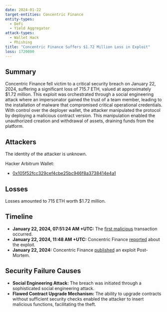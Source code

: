 ```yaml
---
date: 2024-01-22
target-entities: Concentric Finance
entity-types:
  - DeFi
  - Yield Aggregator
attack-types:
  - Wallet Hack
  - Phishing
title: "Concentric Finance Suffers $1.72 Million Loss in Exploit"
loss: 1720000
---
```


## Summary

Concentric Finance fell victim to a critical security breach on January 22, 2024, suffering a significant loss of 715.7 ETH, valued at approximately $1.72 million. This exploit was orchestrated through a social engineering attack where an impersonator gained the trust of a team member, leading to the installation of malware that compromised critical operational credentials. With control over the deployer wallet, the attacker manipulated the protocol by deploying a malicious contract version. This manipulation enabled the unauthorized creation and withdrawal of assets, draining funds from the platform.

## Attackers

The identity of the attacker is unknown.

Hacker Arbitrum Wallet:

- [0x105f52fcc329cef4cbe25bc946f8a3738414e4a1](https://arbiscan.io/address/0x105f52fcc329cef4cbe25bc946f8a3738414e4a1)

## Losses

Losses amounted to 715 ETH worth $1.72 million.

## Timeline

- **January 22, 2024, 07:51:24 AM +UTC:** The [first malicious](https://arbiscan.io/tx/0xd9036566a2614045219e9bead34e490fc24c9d6ca695d5348b694c3280558e3b) transaction occurred.
- **January 22, 2024, 11:48 AM +UTC:** Concentric Finance [reported](https://twitter.com/ConcentricFi/status/1749398619071938682) about the exploit.
- **January 22, 2024:** Concentric Finance [published](https://mirror.xyz/concentrictreasury.eth/duXXwBErblGw4CjbsA2JPoRAJqVNsDtiUsK4R6_vhD0) an exploit Post-Mortem.

## Security Failure Causes

- **Social Engineering Attack:** The breach was initiated through a sophisticated social engineering attack.
- **Flawed Contract Upgrade Mechanism:** The ability to upgrade contracts without sufficient security checks enabled the attacker to insert malicious functions, facilitating the theft.
